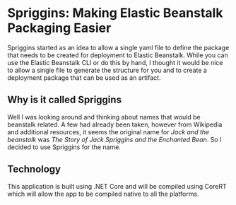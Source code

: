 # Spriggins: Making Elastic Beanstalk Packaging Easier

Spriggins started as an idea to allow a single yaml file to define the package that needs to be created for deployment to Elastic Beanstalk. While you can use the Elastic Beanstalk CLI or do this by hand, I thought it would be nice to allow a single file to generate the structure for you and to create a deployment package that can be used as an artifact. 

## Why is it called Spriggins

Well I was looking around and thinking about names that would be beanstalk related. A few had already been taken, however from Wikipedia and additional resources, it seems the original name for *Jack and the beanstalk* was *The Story of Jack Spriggins and the Enchanted Bean*. So I decided to use Spriggins for the name.

## Technology

This application is built using .NET Core and will be compiled using CoreRT which will allow the app to be compiled native to all the platforms.
